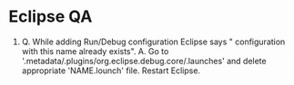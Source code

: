 # Eclipse QA

1. Q. While adding Run/Debug configuration Eclipse says "<NAME> configuration with this name already exists".
   A. Go to '.metadata/.plugins/org.eclipse.debug.core/.launches' and delete appropriate 'NAME.lounch' file.
      Restart Eclipse.
   


